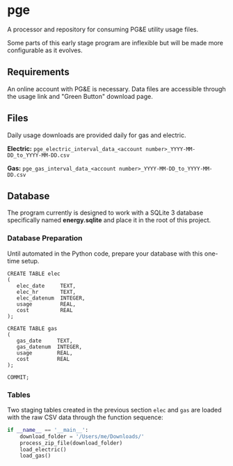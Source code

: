 # pge
A processor and repository for consuming PG&E utility usage files.

Some parts of this early stage program are inflexible but will be made more configurable
as it evolves.

## Requirements
An online account with PG&E is necessary. Data files are accessible through the usage
link and "Green Button" download page.

## Files
Daily usage downloads are provided daily for gas and electric.

**Electric:** `pge_electric_interval_data_<account number>_YYYY-MM-DD_to_YYYY-MM-DD.csv`

**Gas:** `pge_gas_interval_data_<account number>_YYYY-MM-DD_to_YYYY-MM-DD.csv`

## Database
The program currently is designed to work with a SQLite 3 database specifically named
**energy.sqlite** and place it in the root of this project.

### Database Preparation
Until automated in the Python code, prepare your database with this one-time setup.
```sqlite-sql
CREATE TABLE elec
(
   elec_date     TEXT,
   elec_hr       TEXT,
   elec_datenum  INTEGER,
   usage         REAL,
   cost          REAL
);

CREATE TABLE gas
(
   gas_date     TEXT,
   gas_datenum  INTEGER,
   usage        REAL,
   cost         REAL
);

COMMIT;
```
### Tables
Two staging tables created in the previous section `elec` and `gas` are loaded with 
the raw CSV data through the function sequence:
```python
if __name__ == '__main__':
    download_folder = '/Users/me/Downloads/'
    process_zip_file(download_folder)
    load_electric()
    load_gas()
```